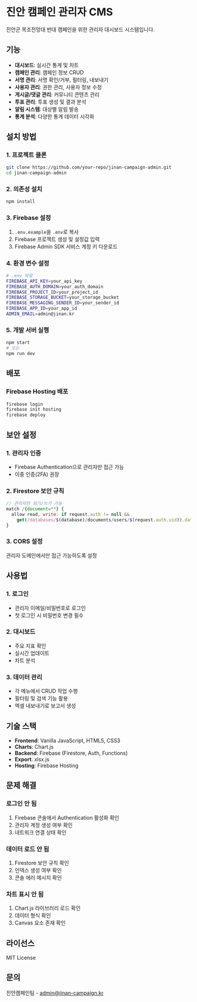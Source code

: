 # 진안 캠페인 관리자 CMS

진안군 목조전망대 반대 캠페인을 위한 관리자 대시보드 시스템입니다.

## 기능

- **대시보드**: 실시간 통계 및 차트
- **캠페인 관리**: 캠페인 정보 CRUD
- **서명 관리**: 서명 확인/거부, 필터링, 내보내기
- **사용자 관리**: 권한 관리, 사용자 정보 수정
- **게시글/댓글 관리**: 커뮤니티 콘텐츠 관리
- **투표 관리**: 투표 생성 및 결과 분석
- **알림 시스템**: 대상별 알림 발송
- **통계 분석**: 다양한 통계 데이터 시각화

## 설치 방법

### 1. 프로젝트 클론
```bash
git clone https://github.com/your-repo/jinan-campaign-admin.git
cd jinan-campaign-admin
```

### 2. 의존성 설치
```bash
npm install
```

### 3. Firebase 설정
1. `.env.example`을 `.env`로 복사
2. Firebase 프로젝트 생성 및 설정값 입력
3. Firebase Admin SDK 서비스 계정 키 다운로드

### 4. 환경 변수 설정
```bash
# .env 파일
FIREBASE_API_KEY=your_api_key
FIREBASE_AUTH_DOMAIN=your_auth_domain
FIREBASE_PROJECT_ID=your_project_id
FIREBASE_STORAGE_BUCKET=your_storage_bucket
FIREBASE_MESSAGING_SENDER_ID=your_sender_id
FIREBASE_APP_ID=your_app_id
ADMIN_EMAIL=admin@jinan.kr
```

### 5. 개발 서버 실행
```bash
npm start
# 또는
npm run dev
```

## 배포

### Firebase Hosting 배포
```bash
firebase login
firebase init hosting
firebase deploy
```

## 보안 설정

### 1. 관리자 인증
- Firebase Authentication으로 관리자만 접근 가능
- 이중 인증(2FA) 권장

### 2. Firestore 보안 규칙
```javascript
// 관리자만 읽기/쓰기 가능
match /{document=**} {
  allow read, write: if request.auth != null && 
    get(/databases/$(database)/documents/users/$(request.auth.uid)).data.isAdmin == true;
}
```

### 3. CORS 설정
관리자 도메인에서만 접근 가능하도록 설정

## 사용법

### 1. 로그인
- 관리자 이메일/비밀번호로 로그인
- 첫 로그인 시 비밀번호 변경 필수

### 2. 대시보드
- 주요 지표 확인
- 실시간 업데이트
- 차트 분석

### 3. 데이터 관리
- 각 메뉴에서 CRUD 작업 수행
- 필터링 및 검색 기능 활용
- 엑셀 내보내기로 보고서 생성

## 기술 스택

- **Frontend**: Vanilla JavaScript, HTML5, CSS3
- **Charts**: Chart.js
- **Backend**: Firebase (Firestore, Auth, Functions)
- **Export**: xlsx.js
- **Hosting**: Firebase Hosting

## 문제 해결

### 로그인 안 됨
1. Firebase 콘솔에서 Authentication 활성화 확인
2. 관리자 계정 생성 여부 확인
3. 네트워크 연결 상태 확인

### 데이터 로드 안 됨
1. Firestore 보안 규칙 확인
2. 인덱스 생성 여부 확인
3. 콘솔 에러 메시지 확인

### 차트 표시 안 됨
1. Chart.js 라이브러리 로드 확인
2. 데이터 형식 확인
3. Canvas 요소 존재 확인

## 라이선스

MIT License

## 문의

진안캠페인팀 - admin@jinan-campaign.kr